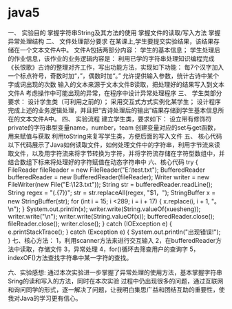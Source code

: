 # java5
一、 实验目的
掌握字符串String及其方法的使用
掌握文件的读取/写入方法
掌握异常处理结构 
二、 文件处理部分要求 在某课上,学生要提交实验结果，该结果存储在一个文本文件A中。 
文件A包括两部分内容：
学生的基本信息；
学生处理后的作业信息，该作业的业务逻辑内容是：
利用已学的字符串处理知识编程完成《长恨歌》古诗的整理对齐工作，写出功能方法，实现如下功能：
每7个汉字加入一个标点符号，奇数时加“，”，偶数时加“。”
允许提供输入参数，统计古诗中某个字或词出现的次数
输入的文本来源于文本文件B读取，把处理好的结果写入到文本文件A
考虑操作中可能出现的异常，在程序中设计异常处理程序 
三、 学生类部分要求：
设计学生类（可利用之前的）；
采用交互式方式实例化某学生；
设计程序完成上述的业务逻辑处理，并且把“古诗处理后的输出”结果存储到学生基本信息所在的文本文件A中。 
四、 实验流程
建立学生类，要求如下：
设立带有修饰符private的字符串型变量name，number，team
创建变量对应的set与get函数，用来赋值与获取
利用toString来复写学生类，方便后面的写入文件 
五、 核心代码 
以下代码展示了Java如何读取文件，如何处理文件中的字符串，利用字节流来读取文件，以及用字符流来将字节转换为字符，并将字符流存储在字符型数组中，并结合数组下标来将处理好的字符赋值在动态字符串中 
六、核心代码
try {
    FileReader fileReader = new FileReader("E:\\test.txt");
    BufferedReader bufferedReader = new BufferedReader(fileReader);
    Writer writer = new FileWriter(new File("E:\\123.txt"));
    String str = bufferedReader.readLine();
    String regex = "(.{7})";
    str = str.replaceAll(regex, "$1，");
    StringBuffer x = new StringBuffer(str);
    for (int  i = 15; i <289; i = i + 17) {
        x.replace(i, i + 1, "。\n");
    }
    System.out.println(x);
    writer.write(String.valueOf(xuesheng));
    writer.write("\n");
    writer.write(String.valueOf(x));
    bufferedReader.close();
    fileReader.close();
    writer.close();
} catch (IOException e) {
    e.printStackTrace();
} catch (Exception e) {
    System.out.println("出现错误!");
}
七、核心方法： 
1，利用scanner方法来进行交互输入 
2，在bufferedReader方法中读取，存储文件 
3，异常处理 
4，for()循环去筛查用户的查询字 
5，indexOF()方法查找字符串中某一字符的查找。

六、实验感想: 
通过本次实验进一步掌握了异常处理的使用方法，基本掌握字符串Sring的读和写入的方法，同时在本次实验 过程中仍出现很多的问题，通过互联网和询问同学的形式，逐一解决了问题，让我明白集思广益和团结互助的重要性，使我对Java的学习更有信心。
